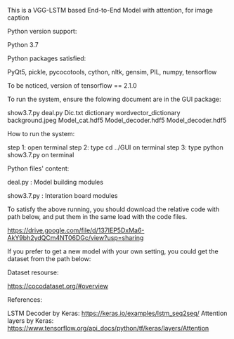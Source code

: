 This is a VGG-LSTM based End-to-End Model with attention, for image caption

Python version support: 

Python 3.7


Python packages satisfied:

PyQt5, pickle, pycocotools, cython, nltk, gensim, PIL, numpy, tensorflow


To be noticed, version of tensorflow == 2.1.0


To run the system, ensure the folowing document are in the GUI package:

show3.7.py 
deal.py
Dic.txt
dictionary 
wordvector_dictionary 
background.jpeg 
Model_cat.hdf5 
Model_decoder.hdf5 
Model_decoder.hdf5 


How to run the system:

step 1: open terminal
step 2: type cd ../GUI on terminal
step 3: type python show3.7.py on terminal


Python files' content:

deal.py : Model building modules

show3.7.py :  Interation board modules

To satisfy the above running, you should download the relative code with path below, and put them in the same load with the code files.

https://drive.google.com/file/d/137IEP5DxMa6-AkY9bh2ydQCm4NT06DGc/view?usp=sharing

If you prefer to get a new model with your own setting, you could get the dataset from the path below:

Dataset resourse:

https://cocodataset.org/#overview

References:

LSTM Decoder by Keras: https://keras.io/examples/lstm_seq2seq/
Attention layers by Keras: https://www.tensorflow.org/api_docs/python/tf/keras/layers/Attention
